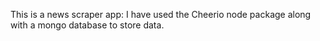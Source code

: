 This is a news scraper app:
I have used the Cheerio node package along with a mongo database to store data.